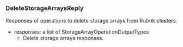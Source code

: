 ### DeleteStorageArraysReply
Responses of operations to delete storage arrays from Rubrik clusters.

- responses: a list of StorageArrayOperationOutputTypes
  - Delete storage arrays responses.
